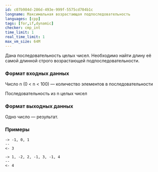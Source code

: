 ```yaml
---
id: c07b984d-286d-493e-999f-5575cd704b1c
longname: Максимальная возрастающая подпоследовательность
languages: [cpp]
tags: [for,if,dynamic]
checker: cmp_int
time_limit: 1
real_time_limit: 1
max_vm_size: 64M
---
```


Дана последовательность целых чисел.
Необходимо найти длину её самой длинной строго возрастающей подпоследовательности.

### Формат входных данных

Число n (0 < n < 100) — количество элементов в последовательности

Последовательность из n целых чисел

### Формат выходных данных

Одно число — результат.

### Примеры

```
-> -1, 0, 1
--
<- 3
```

```
-> 1, -2, 2, -1, 3, -1, 4
--
<- 4
```
